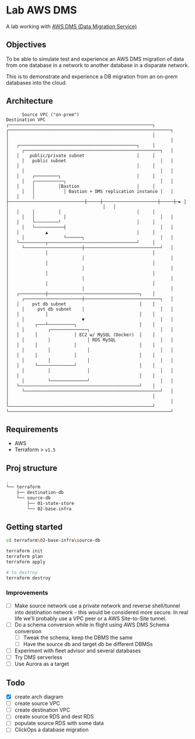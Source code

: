 # Lab AWS DMS

A lab working with [AWS DMS (Data Migration Service)](https://aws.amazon.com/dms/?nc=sn&loc=1)

## Objectives

To be able to simulate test and experience an AWS DMS migration of data from one database in a network to another database in a disparate network.

This is to demonstrate and experience a DB migration from an on-prem databases into the cloud.

## Architecture

```text
      Source VPC ("on-prem")                                                                      Destination VPC
┌───────────────────────────────────────────────────────┐                     ┌──────────────────────────────────────────────────────────────┐
│                                                       │                     │                                                              │
│   ┌─────────────────────────────────────────────┐     │                     │     ┌────────────────────────────────────────────────────┐   │
│   │    public/private subnet                    │     │                     │     │   public subnet                                    │   │
│   │                                             │     │                     │     │                                                    │   │
│   │     ┌─────────┐                             │     │                     │     │   ┌───────────┐                                    │   │
│   │     │         │Bastion                      │     │                     │     │   │           │ Bastion + DMS replication instance │   │
│   │     │         ├─────────────────────────────┼─────┼─────────────────────┼─────┼─► │           │                                    │   │
│   │     │         │                             │     │                     │     │   │           │                                    │   │
│   │     └─────────┘                             │     │                     │     │   └───────────┤                                    │   │
│   │          ▲                                  │     │                     │     │               └──────┐                             │   │
│   └──────────┬──────────────────────────────────┘     │                     │     └──────────────────────┼─────────────────────────────┘   │
│              │                                        │                     │                            │                                 │
│              │                                        │                     │                            │                                 │
│              │                                        │                     │                            │                                 │
│              │                                        │                     │                            │                                 │
│   ┌──────────┼───────────────────────────────────┐    │                     │     ┌──────────────────────┼─────────────────────────────┐   │
│   │     pvt db subnet                            │    │                     │     │     pvt db subnet    │                             │   │
│   │          │                                   │    │                     │     │                      ▼                             │   │
│   │      ┌───┴──────────┐                        │    │                     │     │         ┌──────────────┐                           │   │
│   │      │              │ EC2 w/ MySQL (Docker)  │    │                     │     │         │              │ RDS MySQL                 │   │
│   │      │              │                        │    │                     │     │         │              │                           │   │
│   │      │              │                        │    │                     │     │         │              │                           │   │
│   │      └──────────────┘                        │    │                     │     │         │              │                           │   │
│   │                                              │    │                     │     │         └──────────────┘                           │   │
│   └──────────────────────────────────────────────┘    │                     │     └────────────────────────────────────────────────────┘   │
│                                                       │                     │                                                              │
└───────────────────────────────────────────────────────┘                     └──────────────────────────────────────────────────────────────┘
```

## Requirements

- AWS
- Terraform > `v1.5`

## Proj structure

```bash
.
└── terraform
    ├── destination-db
    └── source-db
        ├── 01-state-store
        └── 02-base-infra
```

## Getting started

```bash
cd terraform\02-base-infra\source-db

terraform init
terraform plan
terraform apply

# to destroy
terraform destroy

```

### Improvements

- [ ] Make source network use a private network and reverse shell/tunnel into destination network - this would be considered more secure. In real life we'll probably use a VPC peer or a AWS Site-to-Site tunnel.
- [ ] Do a schema conversion while in flight using AWS DMS Schema conversion
  - [ ] Tweak the schema, keep the DBMS the same
  - [ ] Have the source db and target db be different DBMSs
- [ ] Experiment with fleet advisor and several databases
- [ ] Try DMS serverless
- [ ] Use Aurora as a target

## Todo

- [x] create arch diagram
- [ ] create source VPC
- [ ] create destination VPC
- [ ] create source RDS and dest RDS
- [ ] populate source RDS with some data
- [ ] ClickOps a database migration
